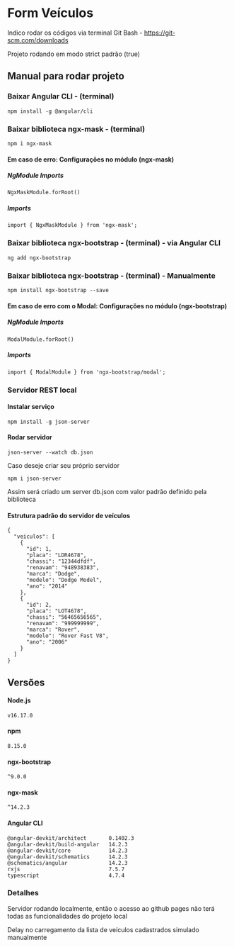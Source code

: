 # Form Veículos

Indico rodar os códigos via terminal Git Bash - https://git-scm.com/downloads

Projeto rodando em modo strict padrão (true)

## Manual para rodar projeto

### Baixar Angular CLI - (terminal)

```
npm install -g @angular/cli
```

### Baixar biblioteca ngx-mask - (terminal)

    npm i ngx-mask

#### Em caso de erro: Configurações no módulo (ngx-mask)

##### NgModule Imports

```
NgxMaskModule.forRoot()
```

##### Imports

```
import { NgxMaskModule } from 'ngx-mask';
```

### Baixar biblioteca ngx-bootstrap - (terminal) - via Angular CLI

```
ng add ngx-bootstrap
```

### Baixar biblioteca ngx-bootstrap - (terminal) - Manualmente

```
npm install ngx-bootstrap --save
```

#### Em caso de erro com o Modal: Configurações no módulo (ngx-bootstrap)

##### NgModule Imports

```
ModalModule.forRoot()
```

##### Imports

```
import { ModalModule } from 'ngx-bootstrap/modal';
```

### Servidor REST local

#### Instalar serviço

```
npm install -g json-server
```

#### Rodar servidor

```
json-server --watch db.json
```

Caso deseje criar seu próprio servidor

```
npm i json-server
```

Assim será criado um server db.json com valor padrão definido pela biblioteca

#### Estrutura padrão do servidor de veículos

```
{
  "veiculos": [
    {
      "id": 1,
      "placa": "LDR4678",
      "chassi": "12344dfdf",
      "renavam": "948938383",
      "marca": "Dodge",
      "modelo": "Dodge Model",
      "ano": "2014"
    },
    {
      "id": 2,
      "placa": "LOT4678",
      "chassi": "56465656565",
      "renavam": "999999999",
      "marca": "Rover",
      "modelo": "Rover Fast V8",
      "ano": "2006"
    }
  ]
}
```

## Versões

#### Node.js

`v16.17.0`

#### npm

`8.15.0`

#### ngx-bootstrap

`^9.0.0`

#### ngx-mask

`^14.2.3`

#### Angular CLI

```
@angular-devkit/architect       0.1402.3
@angular-devkit/build-angular   14.2.3
@angular-devkit/core            14.2.3
@angular-devkit/schematics      14.2.3
@schematics/angular             14.2.3
rxjs                            7.5.7
typescript                      4.7.4
```

### Detalhes

Servidor rodando localmente, então o acesso ao github pages não terá todas as funcionalidades do projeto local

Delay no carregamento da lista de veículos cadastrados simulado manualmente
